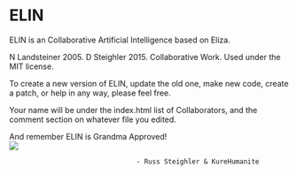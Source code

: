 # ELIN
ELIN is an Collaborative Artificial Intelligence based on Eliza.

N Landsteiner 2005. D Steighler 2015. Collaborative Work. 
Used under the MIT license.                 
 
  To create a new version of ELIN, update the old one, make new 
code, create a patch, or help in any way, please feel free.

Your name will be under the index.html list of Collaborators, and the comment 
section on whatever file you edited.

And remember ELIN is Grandma Approved! <br />
<img src="http://sampost.com/wp-content/uploads/2013/05/grandma.jpg"></img>



                                    - Russ Steighler & KureHumanite
